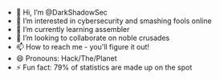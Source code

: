 - 👋 Hi, I’m @DarkShadowSec
- 👀 I’m interested in cybersecurity and smashing fools online
- 🌱 I’m currently learning assembler
- 💞️ I’m looking to collaborate on noble crusades
- 📫 How to reach me - you'll figure it out!
- 😄 Pronouns: Hack/The/Planet
- ⚡ Fun fact: 79% of statistics are made up on the spot

<!---
DarkShadowSec/DarkShadowSec is a ✨ special ✨ repository because its `README.md` (this file) appears on your GitHub profile.
You can click the Preview link to take a look at your changes.
--->
